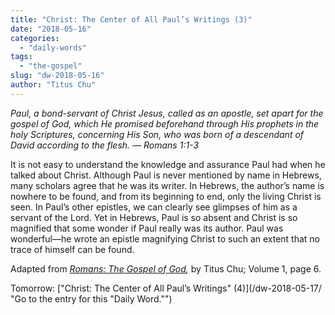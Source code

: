 ```yaml
---
title: "Christ: The Center of All Paul’s Writings (3)"
date: "2018-05-16"
categories: 
  - "daily-words"
tags: 
  - "the-gospel"
slug: "dw-2018-05-16"
author: "Titus Chu"
---
```


_Paul, a bond-servant of Christ Jesus, called as an apostle, set apart for the gospel of God, which He promised beforehand through His prophets in the holy Scriptures, concerning His Son, who was born of a descendant of David according to the flesh._ _— Romans 1:1-3_

It is not easy to understand the knowledge and assurance Paul had when he talked about Christ. Although Paul is never mentioned by name in Hebrews, many scholars agree that he was its writer. In Hebrews, the author’s name is nowhere to be found, and from its beginning to end, only the living Christ is seen. In Paul’s other epistles, we can clearly see glimpses of him as a servant of the Lord. Yet in Hebrews, Paul is so absent and Christ is so magnified that some wonder if Paul really was its author. Paul was wonderful—he wrote an epistle magnifying Christ to such an extent that no trace of himself can be found.

Adapted from _[Romans: The Gospel of God](/book-romans/ "Go to the listing for this book."),_ by Titus Chu; Volume 1, page 6.

Tomorrow: ["Christ: The Center of All Paul’s Writings" (4)](/dw-2018-05-17/ "Go to the entry for this "Daily Word."")
